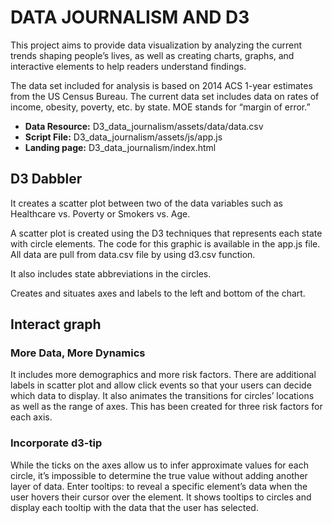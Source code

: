 # DATA JOURNALISM AND D3
This project aims to provide data visualization by analyzing the current trends shaping people’s lives, as well as creating charts, graphs, and interactive elements to help readers understand findings.

The data set included for analysis is based on 2014 ACS 1-year estimates from the US Census Bureau. The current data set includes data on rates of income, obesity, poverty, etc. by state. MOE stands for “margin of error.”

- **Data Resource:** D3_data_journalism/assets/data/data.csv
- **Script File:** D3_data_journalism/assets/js/app.js
- **Landing page:** D3_data_journalism/index.html

## D3 Dabbler
It creates a scatter plot between two of the data variables such as Healthcare vs. Poverty or Smokers vs. Age.

A scatter plot is created using the D3 techniques that represents each state with circle elements. The code for this graphic is available in the app.js file. All data are pull from data.csv file by using d3.csv function.

It also includes state abbreviations in the circles.

Creates and situates axes and labels to the left and bottom of the chart.

## Interact graph

### More Data, More Dynamics

It includes more demographics and more risk factors. There are additional labels in scatter plot and allow click events so that your users can decide which data to display. It also animates the transitions for circles’ locations as well as the range of axes. This has been created for three risk factors for each axis.

### Incorporate d3-tip

While the ticks on the axes allow us to infer approximate values for each circle, it’s impossible to determine the true value without adding another layer of data. Enter tooltips: to reveal a specific element’s data when the user hovers their cursor over the element. It shows tooltips to circles and display each tooltip with the data that the user has selected.
